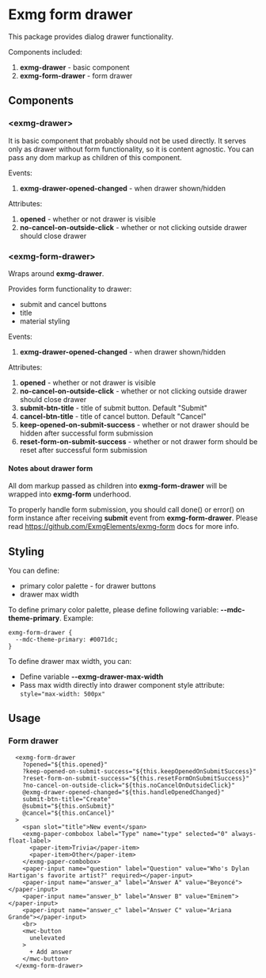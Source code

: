 # Exmg form drawer

This package provides dialog drawer functionality.

Components included:

1. **exmg-drawer** - basic component
2. **exmg-form-drawer** - form drawer

## Components
### \<exmg-drawer>

It is basic component that probably should not be used directly.
It serves only as drawer without form functionality, so it is content agnostic.
You can pass any dom markup as children of this component.

Events:

1. **exmg-drawer-opened-changed** - when drawer shown/hidden 

Attributes:

1. **opened** - whether or not drawer is visible
2. **no-cancel-on-outside-click** - whether or not clicking outside drawer should close drawer


### \<exmg-form-drawer>

Wraps around **exmg-drawer**.

Provides form functionality to drawer:
* submit and cancel buttons
* title
* material styling
 
Events:

1. **exmg-drawer-opened-changed** - when drawer shown/hidden 

Attributes:

1. **opened** - whether or not drawer is visible
2. **no-cancel-on-outside-click** - whether or not clicking outside drawer should close drawer
3. **submit-btn-title** - title of submit button. Default "Submit"
4. **cancel-btn-title** - title of cancel button. Default "Cancel"
5. **keep-opened-on-submit-success** - whether or not drawer should be hidden after successful form submission
6. **reset-form-on-submit-success** - whether or not drawer form should be reset after successful form submission

#### Notes about drawer form

All dom markup passed as children into **exmg-form-drawer** will be wrapped into **exmg-form** underhood.

To properly handle form submission, you should call done() or error() on form instance after receiving **submit**
event from **exmg-form-drawer**. Please read https://github.com/ExmgElements/exmg-form docs for more info.

## Styling

You can define:

* primary color palette - for drawer buttons
* drawer max width

To define primary color palette, please define following variable: **--mdc-theme-primary**.
Example:
```
exmg-form-drawer {
  --mdc-theme-primary: #0071dc;
}
```

To define drawer max width, you can:

* Define variable **--exmg-drawer-max-width**
* Pass max width directly into drawer component style attribute: ```style="max-width: 500px"``` 

## Usage

### Form drawer

```
  <exmg-form-drawer
    ?opened="${this.opened}"
    ?keep-opened-on-submit-success="${this.keepOpenedOnSubmitSuccess}"
    ?reset-form-on-submit-success="${this.resetFormOnSubmitSuccess}"
    ?no-cancel-on-outside-click="${this.noCancelOnOutsideClick}"
    @exmg-drawer-opened-changed="${this.handleOpenedChanged}"
    submit-btn-title="Create"
    @submit="${this.onSubmit}"
    @cancel="${this.onCancel}"
  >
    <span slot="title">New event</span>
    <exmg-paper-combobox label="Type" name="type" selected="0" always-float-label>
      <paper-item>Trivia</paper-item>
      <paper-item>Other</paper-item>
    </exmg-paper-combobox>
    <paper-input name="question" label="Question" value="Who's Dylan Hartigan's favorite artist?" required></paper-input>
    <paper-input name="answer_a" label="Answer A" value="Beyoncé"></paper-input>
    <paper-input name="answer_b" label="Answer B" value="Eminem"></paper-input>
    <paper-input name="answer_c" label="Answer C" value="Ariana Grande"></paper-input>
    <br>
    <mwc-button
      unelevated
    >
      + Add answer
    </mwc-button>
  </exmg-form-drawer>
```
